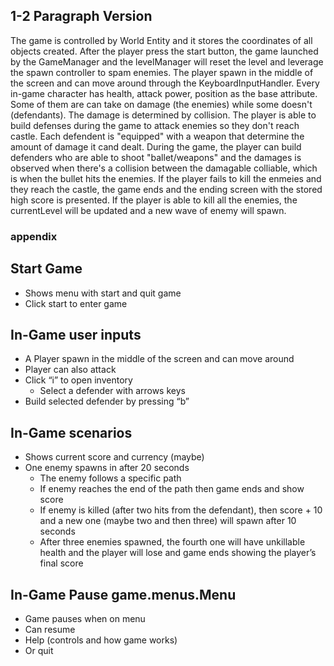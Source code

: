 ## 1-2 Paragraph Version

The game is controlled by World Entity and it stores the coordinates of all objects created.
After the player press the start button, the game launched by the GameManager and the levelManager will reset the level and leverage the spawn controller to spam enemies.
The player spawn in the middle of the screen and can move around through the KeyboardInputHandler.
Every in-game character has health, attack power, position as the base attribute.
Some of them are can take on damage (the enemies) while some doesn't (defendants).
The damage is determined by collision.
The player is able to build defenses during the game to attack enemies so they don't reach castle.
Each defendent is "equipped" with a weapon that determine the amount of damage it cand dealt.
During the game, the player can build defenders who are able to shoot "ballet/weapons" and the damages is observed when there's a collision between the damagable colliable, which is when the bullet hits the enemies.
If the player fails to kill the enmeies and they reach the castle, the game ends and the ending screen with the stored high score is presented.
If the player is able to kill all the enemies, the currentLevel will be updated and a new wave of enemy will spawn.

### appendix

## Start Game

- Shows menu with start and quit game
- Click start to enter game

## In-Game user inputs

- A Player spawn in the middle of the screen and can move around
- Player can also attack
- Click “i” to open inventory
  - Select a defender with arrows keys
- Build selected defender by pressing “b”

## In-Game scenarios

- Shows current score and currency (maybe)
- One enemy spawns in after 20 seconds
  - The enemy follows a specific path
  - If enemy reaches the end of the path then game ends and show score
  - If enemy is killed (after two hits from the defendant), then score + 10 and a new one (maybe two and then three) will spawn after 10 seconds
  - After three enemies spawned, the fourth one will have unkillable health and the player will lose and game ends showing the player’s final score

## In-Game Pause game.menus.Menu

- Game pauses when on menu
- Can resume
- Help (controls and how game works)
- Or quit
